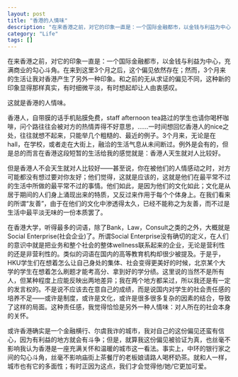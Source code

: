```yaml
---
layout: post
title: "香港的人情味"
description: "在来香港之前，对它的印象一直是：一个国际金融都市，以金钱与利益为中心，充满商业的勾心斗角。在来到这里3个月之后，这个偏见依然存在；然而，3个月来的生活让我对香港产生了另外一种印象。和之前的无从求证的偏见不同，这种新的印象显得那样真实，有时细微平淡，有时想起却让人由衷感叹。  "
category: "Life"
tags: []
---
```



在来香港之前，对它的印象一直是：一个国际金融都市，以金钱与利益为中心，充满商业的勾心斗角。在来到这里3个月之后，这个偏见依然存在；然而，3个月来的生活让我对香港产生了另外一种印象。和之前的无从求证的偏见不同，这种新的印象显得那样真实，有时细微平淡，有时想起却让人由衷感叹。  

这就是香港的人情味。  

香港人，自带膜的话手机贴膜免费，staff afternoon tea路过的学生也请你喝杯咖啡，问个路往往会被对方的热情弄得不好意思，……一时间想回忆香港人的nice之处，往往就想不起来，只能举几个粗糙的、最近的例子。3个月来，无论是在hall，在学校，或者走在大街上，融洽的生活气息从未间断过。例外是会有的，但是总的而言在香港这段短暂的生活给我的感觉就是：香港人天生就对人比较好。  

但是香港人不会天生就对人比较好——甚至说，你在被他们的人情感动之时，对方可能都没有想过要对你友好；他们觉得，这就是应该的，这就是他们在最平常不过的生活中所做的最平常不过的事情。他们如此，是因为他们的文化如此；文化是从居于期间的人们身上涌现出来的特质，又反过来作用于每个个体身上。在我们看来的所谓“友善”，由于在他们的文化中渗透得太久，已经不能称之为友善，而不过是生活中最平淡无味的一份本质罢了。  

在香港大学，听得最多的词语，除了Bank，Law，Consult之类的之外，大概就是Social Enterprise(社会企业)了。所谓Social Enterprise没有确切的定义，在人们的意识中就是把业务和整个社会的整体wellness联系起来的企业，无论是营利性的还是非营利性的。类似的词语在国内的高等教育机构却很少被提及。于是乎，HKU学生们在想着怎么让自己身处的集体、社会变得更美好的时候，北京某个大学的学生在想着怎么刷题才能考高分、拿到好的学分绩。这里说的当然不是所有人，但某种程度上应能反映出两地差异；我在两个地方都呆过，所以我还是有一定的发言权的。不是说不应该去在意自己的成绩，而是说国内对学生的社会责任感的培养不足——或许是制度，或许是文化，或许是很多很多复杂的因素的结合，导致了这样的局面。这种责任感，我觉得恰恰是另外一种人情味：对人所在的社会本身的关怀。  

或许香港确实是一个金融横行、尔虞我诈的城市，我对自己的这份偏见还蛮有信心，因为有利益的地方就会有斗争；但是，就算我这份偏见被验证为真，也丝毫不影响我认为香港是一座充满关怀和温暖的城市这一看法。事实上，中环的银行家之间的勾心斗角，丝毫不影响庙街上茶餐厅的老板娘请路人喝杯奶茶。就和人一样，城市也有它的多面性；有时正因为这点，我们才会觉得他/她/它更加可爱。  